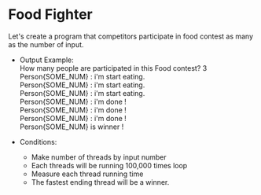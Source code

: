 # Food Fighter

Let's create a program that competitors participate in food contest as many as the number of input.

* Output Example:
    <br>How many people are participated in this Food contest? 3
    <br>Person{SOME_NUM} : i'm start eating.
    <br>Person{SOME_NUM} : i'm start eating.
    <br>Person{SOME_NUM} : i'm start eating.
    <br>Person{SOME_NUM} : i'm done !
    <br>Person{SOME_NUM} : i'm done !
    <br>Person{SOME_NUM} : i'm done !
    <br>Person{SOME_NUM} is winner !

* Conditions:
	* Make number of threads by input number
	* Each threads will be running 100,000 times loop
	* Measure each thread running time
	* The fastest ending thread will be a winner.

